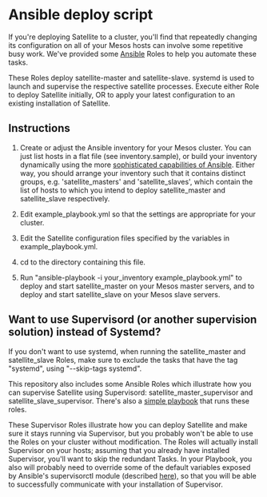 # Ansible deploy script

If you're deploying Satellite to a cluster, you'll find that repeatedly changing its configuration on all of your Mesos hosts can involve some repetitive busy work.
We've provided some [Ansible](http://www.ansible.com/) Roles to help you automate these tasks.

These Roles deploy satellite-master and satellite-slave.
systemd is used to launch and supervise the respective satellite processes.
Execute either Role to deploy Satellite initially, OR to apply your latest configuration to an existing installation of Satellite.


## Instructions

1. Create or adjust the Ansible inventory for your Mesos cluster.
You can just list hosts in a flat file (see inventory.sample), or build your inventory dynamically using the more [sophisticated capabilities of Ansible](http://docs.ansible.com/ansible/intro_dynamic_inventory.html).
Either way, you should arrange your inventory such that it contains distinct groups, e.g. 'satellite\_masters' and 'satellite\_slaves', which contain the list of hosts to which you intend to deploy satellite\_master and satellite\_slave respectively.

2. Edit example_playbook.yml so that the settings are appropriate for your cluster.

3. Edit the Satellite configuration files specified by the variables in example_playbook.yml.

4. cd to the directory containing this file.

5. Run "ansible-playbook -i your_inventory example_playbook.yml" to deploy and start satellite\_master on your Mesos master servers, and to deploy and start satellite\_slave on your Mesos slave servers.


## Want to use Supervisord (or another supervision solution) instead of Systemd?

If you don't want to use systemd, when running the satellite\_master and satellite\_slave Roles, make sure to exclude the tasks that have the tag "systemd", using "--skip-tags systemd".

This repository also includes some Ansible Roles which illustrate how you can supervise Satellite using Supervisord:  satellite\_master\_supervisor and satellite\_slave\_supervisor.
There's also a [simple playbook](example_supervisord_playbook.yml) that runs these roles.

These Supervisor Roles illustrate how you can deploy Satellite and make sure it stays running via Supervisor, but you probably won't be able to use the Roles on your cluster without modification.
The Roles will actually install Supervisor on your hosts;  assuming that you already have installed Supervisor, you'll want to skip the redundant Tasks.
In your Playbook, you also will probably need to override some of the default variables exposed by Ansible's supervisorctl module (described [here](http://docs.ansible.com/ansible/supervisorctl_module.html)), so that you will be able to successfully communicate with your installation of Supervisor.
